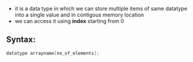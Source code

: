 - it is a data type in which we can store multiple items of same datatype into a single value and in contigous memory location
- we can access it using **index** starting from 0
## Syntax:
```cpp
datatype arrayname[no_of_elements];
```
